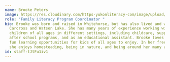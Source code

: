 ```yaml
---
name: Brooke Peters
image: https://res.cloudinary.com/https-yukonliteracy-com/image/upload/q_35/v1666736295/image0_d03yjf.jpg
role: "Family Literacy Program Coordinator "
bio: Brooke was born and raised in Whitehorse, but has also lived and worked in
  Carcross and Watson Lake. She has many years of experience working with
  children of all ages in different settings, including childcare, support work,
  after school programs, and as an educational assistant. Brooke loves to create
  fun learning opportunities for kids of all ages to enjoy. In her free time,
  she enjoys homesteading, being in nature, and being around her many animals.
id: staff-tJtFu1iv1
---
```

